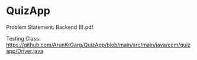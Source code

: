 # QuizApp

Problem Statement: Backend (I).pdf

Testing Class: https://github.com/ArunKrGarg/QuizApp/blob/main/src/main/java/com/quizapp/Driver.java
